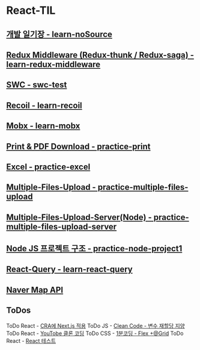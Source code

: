 # React-TIL

## [개발 일기장 - learn-noSource](https://github.com/Jowen0/React-TIL/tree/main/learn-noSource#readme)

## [Redux Middleware (Redux-thunk / Redux-saga) - learn-redux-middleware](https://github.com/Jowen0/React-TIL/tree/main/learn-redux-middleware)

## [SWC - swc-test](https://github.com/Jowen0/React-TIL/tree/main/swc-test)

## [Recoil - learn-recoil](https://github.com/Jowen0/React-TIL/tree/main/learn-recoil)

## [Mobx - learn-mobx](https://github.com/Jowen0/React-TIL/tree/main/learn-mobx)

## [Print & PDF Download - practice-print](https://github.com/Jowen0/React-TIL/tree/main/practice-print)

## [Excel - practice-excel](https://github.com/Jowen0/React-TIL/tree/main/practice-excel)

## [Multiple-Files-Upload - practice-multiple-files-upload](https://github.com/Jowen0/React-TIL/tree/main/practice-multiple-files-upload)

## [Multiple-Files-Upload-Server(Node) - practice-multiple-files-upload-server](https://github.com/Jowen0/React-TIL/tree/main/practice-multiple-file-upload-server-node)

## [Node JS 프로젝트 구조 - practice-node-project1](https://github.com/Jowen0/React-TIL/tree/main/learn-node-project1)

## [React-Query - learn-react-query](https://github.com/Jowen0/React-TIL/tree/main/learn-react-query)

## [Naver Map API](https://github.com/Jowen0/React-TIL/tree/main/practice-naver-map)

## ToDos
ToDo React - [CRA에 Next.js 적용](https://23life.tistory.com/147)
ToDo JS - [Clean Code - 변수 재할당 지양](https://www.zigae.com/avoid-reassigning/)
ToDo React - [YouTobe 클론 코딩](https://velog.io/@seondal/%EB%82%98%ED%99%80%EB%A1%9C-%EC%9C%A0%ED%8A%9C%EB%B8%8C-%ED%81%B4%EB%A1%A0%EC%BD%94%EB%94%A9-r0e3iogy)
ToDo CSS - [1분코딩 - Flex +@Grid](https://studiomeal.com/archives/197)
ToDo React - [React 테스트](https://tech.madup.com/front-test-tips/)
